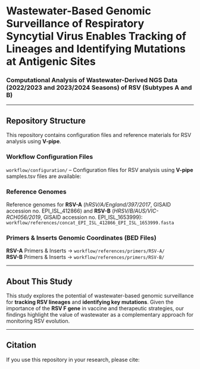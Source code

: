 # Wastewater-Based Genomic Surveillance of Respiratory Syncytial Virus Enables Tracking of Lineages and Identifying Mutations at Antigenic Sites  
### Computational Analysis of Wastewater-Derived NGS Data (2022/2023 and 2023/2024 Seasons) of RSV (Subtypes A and B)  

---

## Repository Structure  

This repository contains configuration files and reference materials for RSV analysis using **V-pipe**.  

### Workflow Configuration Files  
`workflow/configuration/` – Configuration files for RSV analysis using **V-pipe**  
samples.tsv files are available:

### Reference Genomes  
Reference genomes for **RSV-A** (*hRSV/A/England/397/2017*, GISAID accession no. EPI_ISL_412866) and **RSV-B** (*HRSV/B/AUS/VIC-RCH056/2019*, GISAID accession no. EPI_ISL_1653999):  
`workflow/references/concat_EPI_ISL_412866_EPI_ISL_1653999.fasta`  

### Primers & Inserts Genomic Coordinates (BED Files)  
**RSV-A** Primers & Inserts → `workflow/references/primers/RSV-A/`  
**RSV-B** Primers & Inserts → `workflow/references/primers/RSV-B/`  

---

## About This Study  

This study explores the potential of wastewater-based genomic surveillance for **tracking RSV lineages** and **identifying key mutations**. Given the importance of the **RSV F gene** in vaccine and therapeutic strategies, our findings highlight the value of wastewater as a complementary approach for monitoring RSV evolution.  

---

## Citation  

If you use this repository in your research, please cite:  

